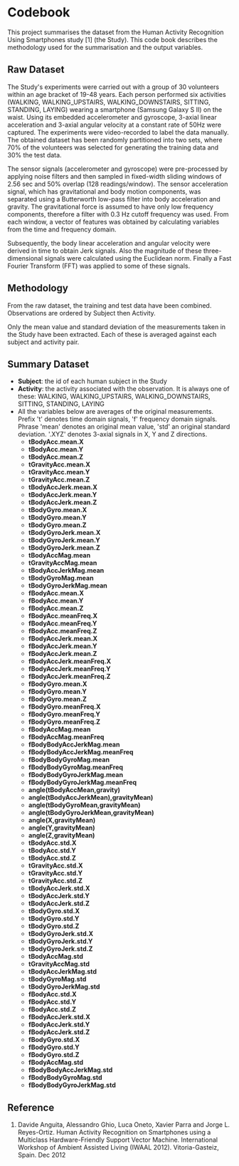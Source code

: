 # Codebook

This project summarises the dataset from the Human Activity Recognition Using Smartphones study \[1\] \(the Study\). This code book describes the methodology used for the summarisation and the output variables.

## Raw Dataset

The Study's experiments were carried out with a group of 30 volunteers within an age bracket of 19-48 years. Each person performed six activities (WALKING, WALKING\_UPSTAIRS, WALKING\_DOWNSTAIRS, SITTING, STANDING, LAYING) wearing a smartphone (Samsung Galaxy S II) on the waist. Using its embedded accelerometer and gyroscope, 3-axial linear acceleration and 3-axial angular velocity at a constant rate of 50Hz were captured. The experiments were video-recorded to label the data manually. The obtained dataset has been randomly partitioned into two sets, where 70% of the volunteers was selected for generating the training data and 30% the test data. 

The sensor signals (accelerometer and gyroscope) were pre-processed by applying noise filters and then sampled in fixed-width sliding windows of 2.56 sec and 50% overlap (128 readings/window). The sensor acceleration signal, which has gravitational and body motion components, was separated using a Butterworth low-pass filter into body acceleration and gravity. The gravitational force is assumed to have only low frequency components, therefore a filter with 0.3 Hz cutoff frequency was used. From each window, a vector of features was obtained by calculating variables from the time and frequency domain.

Subsequently, the body linear acceleration and angular velocity were derived in time to obtain Jerk signals. Also the magnitude of these three-dimensional signals were calculated using the Euclidean norm. Finally a Fast Fourier Transform (FFT) was applied to some of these signals.

## Methodology

From the raw dataset, the training and test data have been combined. Observations are ordered by Subject then Activity.

Only the mean value and standard deviation of the measurements taken in the Study have been extracted. Each of these is averaged against each subject and activity pair. 

## Summary Dataset

* **Subject**: the id of each human subject in the Study
* **Activity**: the activity associated with the observation. It is always one of these: WALKING, WALKING\_UPSTAIRS, WALKING\_DOWNSTAIRS, SITTING, STANDING, LAYING
* All the variables below are averages of the original measurements. Prefix 't' denotes time domain signals, 'f' frequency domain signals. Phrase 'mean' denotes an original mean value, 'std' an original standard deviation. '.XYZ' denotes 3-axial signals in X, Y and Z directions.
   * **tBodyAcc.mean.X**
   * **tBodyAcc.mean.Y**
   * **tBodyAcc.mean.Z**
   * **tGravityAcc.mean.X**
   * **tGravityAcc.mean.Y**
   * **tGravityAcc.mean.Z**
   * **tBodyAccJerk.mean.X**
   * **tBodyAccJerk.mean.Y**
   * **tBodyAccJerk.mean.Z**
   * **tBodyGyro.mean.X**
   * **tBodyGyro.mean.Y**
   * **tBodyGyro.mean.Z**
   * **tBodyGyroJerk.mean.X**
   * **tBodyGyroJerk.mean.Y**
   * **tBodyGyroJerk.mean.Z**
   * **tBodyAccMag.mean**
   * **tGravityAccMag.mean**
   * **tBodyAccJerkMag.mean**
   * **tBodyGyroMag.mean**
   * **tBodyGyroJerkMag.mean**
   * **fBodyAcc.mean.X**
   * **fBodyAcc.mean.Y**
   * **fBodyAcc.mean.Z**
   * **fBodyAcc.meanFreq.X**
   * **fBodyAcc.meanFreq.Y**
   * **fBodyAcc.meanFreq.Z**
   * **fBodyAccJerk.mean.X**
   * **fBodyAccJerk.mean.Y**
   * **fBodyAccJerk.mean.Z**
   * **fBodyAccJerk.meanFreq.X**
   * **fBodyAccJerk.meanFreq.Y**
   * **fBodyAccJerk.meanFreq.Z**
   * **fBodyGyro.mean.X**
   * **fBodyGyro.mean.Y**
   * **fBodyGyro.mean.Z**
   * **fBodyGyro.meanFreq.X**
   * **fBodyGyro.meanFreq.Y**
   * **fBodyGyro.meanFreq.Z**
   * **fBodyAccMag.mean**
   * **fBodyAccMag.meanFreq**
   * **fBodyBodyAccJerkMag.mean**
   * **fBodyBodyAccJerkMag.meanFreq**
   * **fBodyBodyGyroMag.mean**
   * **fBodyBodyGyroMag.meanFreq**
   * **fBodyBodyGyroJerkMag.mean**
   * **fBodyBodyGyroJerkMag.meanFreq**
   * **angle(tBodyAccMean,gravity)**
   * **angle(tBodyAccJerkMean),gravityMean)**
   * **angle(tBodyGyroMean,gravityMean)**
   * **angle(tBodyGyroJerkMean,gravityMean)**
   * **angle(X,gravityMean)**
   * **angle(Y,gravityMean)**
   * **angle(Z,gravityMean)**
   * **tBodyAcc.std.X**
   * **tBodyAcc.std.Y**
   * **tBodyAcc.std.Z**
   * **tGravityAcc.std.X**
   * **tGravityAcc.std.Y**
   * **tGravityAcc.std.Z**
   * **tBodyAccJerk.std.X**
   * **tBodyAccJerk.std.Y**
   * **tBodyAccJerk.std.Z**
   * **tBodyGyro.std.X**
   * **tBodyGyro.std.Y**
   * **tBodyGyro.std.Z**
   * **tBodyGyroJerk.std.X**
   * **tBodyGyroJerk.std.Y**
   * **tBodyGyroJerk.std.Z**
   * **tBodyAccMag.std**
   * **tGravityAccMag.std**
   * **tBodyAccJerkMag.std**
   * **tBodyGyroMag.std**
   * **tBodyGyroJerkMag.std**
   * **fBodyAcc.std.X**
   * **fBodyAcc.std.Y**
   * **fBodyAcc.std.Z**
   * **fBodyAccJerk.std.X**
   * **fBodyAccJerk.std.Y**
   * **fBodyAccJerk.std.Z**
   * **fBodyGyro.std.X**
   * **fBodyGyro.std.Y**
   * **fBodyGyro.std.Z**
   * **fBodyAccMag.std**
   * **fBodyBodyAccJerkMag.std**
   * **fBodyBodyGyroMag.std**
   * **fBodyBodyGyroJerkMag.std**


## Reference

1. Davide Anguita, Alessandro Ghio, Luca Oneto, Xavier Parra and Jorge L. Reyes-Ortiz. Human Activity Recognition on Smartphones using a Multiclass Hardware-Friendly Support Vector Machine. International Workshop of Ambient Assisted Living (IWAAL 2012). Vitoria-Gasteiz, Spain. Dec 2012
